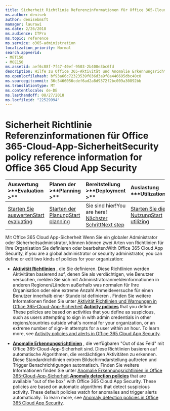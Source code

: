 ```yaml
---
title: Sicherheit Richtlinie Referenzinformationen für Office 365-Cloud-App-Sicherheit
ms.author: deniseb
author: denisebmsft
manager: laurawi
ms.date: 2/26/2018
ms.audience: ITPro
ms.topic: reference
ms.service: o365-administration
localization_priority: Normal
search.appverid:
- MET150
- MOE150
ms.assetid: aef6c88f-7f47-40ef-9503-2b400e3bc6fd
description: Hilfe zu Office 365-Aktivität und Anomalie Erkennungsrichtlinien.
ms.openlocfilehash: bf93a66c72323539f036d3a9f8a446695dbc40c0
ms.sourcegitcommit: 36c5466056cdef6ad2a8d9372f2bc009a30892bb
ms.translationtype: MT
ms.contentlocale: de-DE
ms.lasthandoff: 08/27/2018
ms.locfileid: "22529994"
---
```

# <a name="security-policy-reference-information-for-office-365-cloud-app-security"></a><span data-ttu-id="6ce7e-103">Sicherheit Richtlinie Referenzinformationen für Office 365-Cloud-App-Sicherheit</span><span class="sxs-lookup"><span data-stu-id="6ce7e-103">Security policy reference information for Office 365 Cloud App Security</span></span>
  
|<span data-ttu-id="6ce7e-104">Auswertung **\>**</span><span class="sxs-lookup"><span data-stu-id="6ce7e-104">****Evaluation** \>**</span></span>|<span data-ttu-id="6ce7e-105">Planen der **\>**</span><span class="sxs-lookup"><span data-stu-id="6ce7e-105">****Planning** \>**</span></span>|<span data-ttu-id="6ce7e-106">Bereitstellung **\>**</span><span class="sxs-lookup"><span data-stu-id="6ce7e-106">****Deployment** \>**</span></span>|<span data-ttu-id="6ce7e-107">Auslastung \*\*\*</span><span class="sxs-lookup"><span data-stu-id="6ce7e-107">****Utilization****</span></span>|
|:-----|:-----|:-----|:-----|
|[<span data-ttu-id="6ce7e-108">Starten Sie auswerten</span><span class="sxs-lookup"><span data-stu-id="6ce7e-108">Start evaluating</span></span>](office-365-cas-overview.md) <br/> |[<span data-ttu-id="6ce7e-109">Starten der Planung</span><span class="sxs-lookup"><span data-stu-id="6ce7e-109">Start planning</span></span>](get-ready-for-office-365-cas.md) <br/> |<span data-ttu-id="6ce7e-110">Sie sind hier!</span><span class="sxs-lookup"><span data-stu-id="6ce7e-110">You are here!</span></span>  <br/> [<span data-ttu-id="6ce7e-111">Nächster Schritt</span><span class="sxs-lookup"><span data-stu-id="6ce7e-111">Next step</span></span>](review-office-365-cas-alerts.md) <br/> |[<span data-ttu-id="6ce7e-112">Starten Sie die Nutzung</span><span class="sxs-lookup"><span data-stu-id="6ce7e-112">Start utilizing</span></span>](utilization-activities-for-ocas.md) <br/> |
   
<span data-ttu-id="6ce7e-113">Mit Office 365 Cloud App-Sicherheit Wenn Sie ein globaler Administrator oder Sicherheitsadministrator, können können zwei Arten von Richtlinien für Ihre Organisation Sie definieren oder bearbeiten:</span><span class="sxs-lookup"><span data-stu-id="6ce7e-113">With Office 365 Cloud App Security, if you are a global administrator or security administrator, you can define or edit two kinds of policies for your organization:</span></span>
  
- <span data-ttu-id="6ce7e-p101">**[Aktivität Richtlinien](activity-policies-and-alerts.md)** , die Sie definieren. Diese Richtlinien werden Aktivitäten basierend auf, denen Sie als verdächtigen, wie Benutzer versuchen, melden Sie sich mit Administratoranmeldeinformationen in anderen Regionen/Ländern außerhalb was normalen für Ihre Organisation oder eine extreme Anzahl Anmeldeversuche für einen Benutzer innerhalb einer Stunde ist definieren . Finden Sie weitere Informationen finden Sie unter [Aktivität Richtlinien und Warnungen in Office 365-Cloud-App-Sicherheit](activity-policies-and-alerts.md).</span><span class="sxs-lookup"><span data-stu-id="6ce7e-p101">**[Activity policies](activity-policies-and-alerts.md)** that you define. These policies are based on activities that you define as suspicious, such as users attempting to sign in with admin credentials in other regions/countries outside what's normal for your organization, or an extreme number of sign-in attempts for a user within an hour. To learn more, see [Activity policies and alerts in Office 365 Cloud App Security](activity-policies-and-alerts.md).</span></span>
    
- <span data-ttu-id="6ce7e-p102">**[Anomalie Erkennungsrichtlinien](anomaly-detection-policies-in-ocas.md)** , die verfügbaren "Out of das Feld" mit Office 365-Cloud-App-Sicherheit sind. Diese Richtlinien basieren auf automatische Algorithmen, die verdächtigen Aktivitäten zu erkennen. Diese Standardrichtlinien extrem Bildschirmdarstellung auftreten und Trigger Benachrichtigungen automatisch. Finden Sie weitere Informationen finden Sie unter [Anomalie Erkennungsrichtlinien in Office 365-Cloud-App-Sicherheit](anomaly-detection-policies-in-ocas.md).</span><span class="sxs-lookup"><span data-stu-id="6ce7e-p102">**[Anomaly detection policies](anomaly-detection-policies-in-ocas.md)** that are available "out of the box" with Office 365 Cloud App Security. These policies are based on automatic algorithms that detect suspicious activity. These default policies watch for anomalies and trigger alerts automatically. To learn more, see [Anomaly detection policies in Office 365 Cloud App Security](anomaly-detection-policies-in-ocas.md).</span></span>
    

